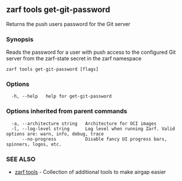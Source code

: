 ## zarf tools get-git-password

Returns the push users password for the Git server

### Synopsis

Reads the password for a user with push access to the configured Git server from the zarf-state secret in the zarf namespace

```
zarf tools get-git-password [flags]
```

### Options

```
  -h, --help   help for get-git-password
```

### Options inherited from parent commands

```
  -a, --architecture string   Architecture for OCI images
  -l, --log-level string      Log level when running Zarf. Valid options are: warn, info, debug, trace
      --no-progress           Disable fancy UI progress bars, spinners, logos, etc.
```

### SEE ALSO

* [zarf tools](zarf_tools.md)	 - Collection of additional tools to make airgap easier

